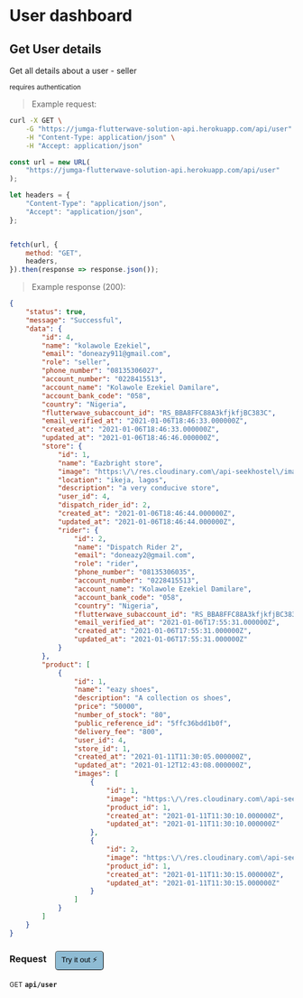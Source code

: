 # User dashboard


## Get User details
Get all details about a user - seller

<small class="badge badge-darkred">requires authentication</small>



> Example request:

```bash
curl -X GET \
    -G "https://jumga-flutterwave-solution-api.herokuapp.com/api/user" \
    -H "Content-Type: application/json" \
    -H "Accept: application/json"
```

```javascript
const url = new URL(
    "https://jumga-flutterwave-solution-api.herokuapp.com/api/user"
);

let headers = {
    "Content-Type": "application/json",
    "Accept": "application/json",
};


fetch(url, {
    method: "GET",
    headers,
}).then(response => response.json());
```


> Example response (200):

```json
{
    "status": true,
    "message": "Successful",
    "data": {
        "id": 4,
        "name": "kolawole Ezekiel",
        "email": "doneazy911@gmail.com",
        "role": "seller",
        "phone_number": "08135306027",
        "account_number": "0228415513",
        "account_name": "Kolawole Ezekiel Damilare",
        "account_bank_code": "058",
        "country": "Nigeria",
        "flutterwave_subaccount_id": "RS_BBA8FFC88A3kfjkfjBC383C",
        "email_verified_at": "2021-01-06T18:46:33.000000Z",
        "created_at": "2021-01-06T18:46:33.000000Z",
        "updated_at": "2021-01-06T18:46:46.000000Z",
        "store": {
            "id": 1,
            "name": "Eazbright store",
            "image": "https:\/\/res.cloudinary.com\/api-seekhostel\/image\/upload\/v1609958802\/JUMGA_FOR_FLUTTERWAVE%20-%20Shop%20Images\/itlylp997digqwvq8frb.png",
            "location": "ikeja, lagos",
            "description": "a very conducive store",
            "user_id": 4,
            "dispatch_rider_id": 2,
            "created_at": "2021-01-06T18:46:44.000000Z",
            "updated_at": "2021-01-06T18:46:44.000000Z",
            "rider": {
                "id": 2,
                "name": "Dispatch Rider 2",
                "email": "doneazy2@gmail.com",
                "role": "rider",
                "phone_number": "08135306035",
                "account_number": "0228415513",
                "account_name": "Kolawole Ezekiel Damilare",
                "account_bank_code": "058",
                "country": "Nigeria",
                "flutterwave_subaccount_id": "RS_BBA8FFC88A3kfjkfjBC383C",
                "email_verified_at": "2021-01-06T17:55:31.000000Z",
                "created_at": "2021-01-06T17:55:31.000000Z",
                "updated_at": "2021-01-06T17:55:31.000000Z"
            }
        },
        "product": [
            {
                "id": 1,
                "name": "eazy shoes",
                "description": "A collection os shoes",
                "price": "50000",
                "number_of_stock": "80",
                "public_reference_id": "5ffc36bdd1b0f",
                "delivery_fee": "800",
                "user_id": 4,
                "store_id": 1,
                "created_at": "2021-01-11T11:30:05.000000Z",
                "updated_at": "2021-01-12T12:43:08.000000Z",
                "images": [
                    {
                        "id": 1,
                        "image": "https:\/\/res.cloudinary.com\/api-seekhostel\/image\/upload\/v1610364609\/JUMGA_FOR_FLUTTERWAVE%20-%20Product%20Images\/splnn0brrelkbrxdfgbb.png",
                        "product_id": 1,
                        "created_at": "2021-01-11T11:30:10.000000Z",
                        "updated_at": "2021-01-11T11:30:10.000000Z"
                    },
                    {
                        "id": 2,
                        "image": "https:\/\/res.cloudinary.com\/api-seekhostel\/image\/upload\/v1610364613\/JUMGA_FOR_FLUTTERWAVE%20-%20Product%20Images\/v3mkeajh6wklfnzxkneq.png",
                        "product_id": 1,
                        "created_at": "2021-01-11T11:30:15.000000Z",
                        "updated_at": "2021-01-11T11:30:15.000000Z"
                    }
                ]
            }
        ]
    }
}
```
<div id="execution-results-GETapi-user" hidden>
    <blockquote>Received response<span id="execution-response-status-GETapi-user"></span>:</blockquote>
    <pre class="json"><code id="execution-response-content-GETapi-user"></code></pre>
</div>
<div id="execution-error-GETapi-user" hidden>
    <blockquote>Request failed with error:</blockquote>
    <pre><code id="execution-error-message-GETapi-user"></code></pre>
</div>
<form id="form-GETapi-user" data-method="GET" data-path="api/user" data-authed="1" data-hasfiles="0" data-headers='{"Content-Type":"application\/json","Accept":"application\/json"}' onsubmit="event.preventDefault(); executeTryOut('GETapi-user', this);">
<h3>
    Request&nbsp;&nbsp;&nbsp;
        <button type="button" style="background-color: #8fbcd4; padding: 5px 10px; border-radius: 5px; border-width: thin;" id="btn-tryout-GETapi-user" onclick="tryItOut('GETapi-user');">Try it out ⚡</button>
    <button type="button" style="background-color: #c97a7e; padding: 5px 10px; border-radius: 5px; border-width: thin;" id="btn-canceltryout-GETapi-user" onclick="cancelTryOut('GETapi-user');" hidden>Cancel</button>&nbsp;&nbsp;
    <button type="submit" style="background-color: #6ac174; padding: 5px 10px; border-radius: 5px; border-width: thin;" id="btn-executetryout-GETapi-user" hidden>Send Request 💥</button>
    </h3>
<p>
<small class="badge badge-green">GET</small>
 <b><code>api/user</code></b>
</p>
<p>
<label id="auth-GETapi-user" hidden>Authorization header: <b><code>Bearer </code></b><input type="text" name="Authorization" data-prefix="Bearer " data-endpoint="GETapi-user" data-component="header"></label>
</p>
</form>



